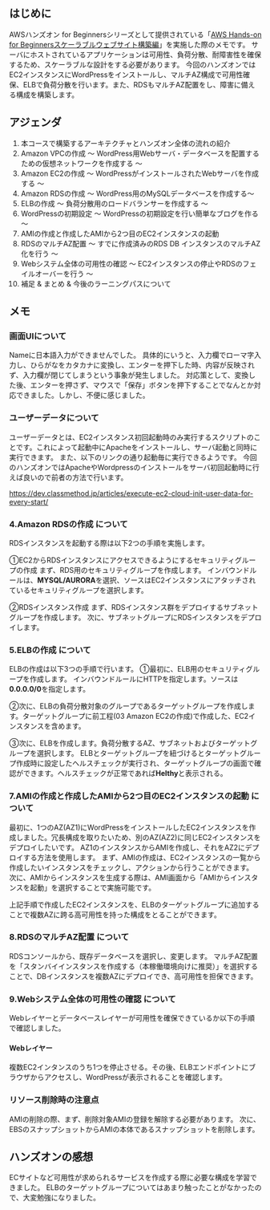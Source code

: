 <!--
title:   AWS Hands-on for Beginners　スケーラブルウェブサイト構築編：学習メモ
tags:    AWS,VPC,EC2,ELB,ハンズオン
id:      
private: false
-->
## はじめに

AWSハンズオン for Beginnersシリーズとして提供されている「[AWS Hands-on for Beginnersスケーラブルウェブサイト構築編](https://pages.awscloud.com/JAPAN-event-OE-Hands-on-for-Beginners-Scalable-2022-reg-event.html?trk=aws_event_page)」を実施した際のメモです。
サーバにホストされているアプリケーションは可用性、負荷分散、耐障害性を確保するため、スケーラブルな設計をする必要があります。
今回のハンズオンではEC2インスタンスにWordPressをインストールし、マルチAZ構成で可用性確保、ELBで負荷分散を行います。また、RDSもマルチAZ配置をし、障害に備える構成を構築します。

## アジェンダ

1. 本コースで構築するアーキテクチャとハンズオン全体の流れの紹介
2. Amazon VPCの作成 ～ WordPress用Webサーバ・データベースを配置するための仮想ネットワークを作成する ～
3. Amazon EC2の作成 ～ WordPressがインストールされたWebサーバを作成する ～
4. Amazon RDSの作成 ～ WordPress用のMySQLデータベースを作成する～
5. ELBの作成 ～ 負荷分散用のロードバランサーを作成する ～
6. WordPressの初期設定 ～ WordPressの初期設定を行い簡単なブログを作る ～
7. AMIの作成と作成したAMIから2つ目のEC2インスタンスの起動
8. RDSのマルチAZ配置 〜 すでに作成済みのRDS DB インスタンスのマルチAZ化を行う 〜
9. Webシステム全体の可用性の確認 〜 EC2インスタンスの停止やRDSのフェイルオーバーを行う 〜
10. 補足 & まとめ & 今後のラーニングパスについて

## メモ

### 画面UIについて

Nameに日本語入力ができませんでした。
具体的にいうと、入力欄でローマ字入力し、ひらがなをカタカナに変換し、エンターを押下した時、内容が反映されず、入力欄が閉じてしまうという事象が発生しました。
対応策として、変換した後、エンターを押さず、マウスで「保存」ボタンを押下することでなんとか対応できました。しかし、不便に感じました。

### ユーザーデータについて

ユーザーデータとは、EC2インスタンス初回起動時のみ実行するスクリプトのことです。これによって起動中にApacheをインストールし、サーバ起動と同時に実行できます。
また、以下のリンクの通り起動毎に実行できるようです。
今回のハンズオンではApacheやWordpressのインストールをサーバ初回起動時に行えば良いので前者の方法で行います。

https://dev.classmethod.jp/articles/execute-ec2-cloud-init-user-data-for-every-start/

### 4.Amazon RDSの作成 について

RDSインスタンスを起動する際は以下2つの手順を実施します。

①EC2からRDSインスタンスにアクセスできるようにするセキュリティグループの作成
まず、RDS用のセキュリティグループを作成します。
インバウンドルールは、**MYSQL/AURORA**を選択、ソースはEC2インスタンスにアタッチされているセキュリティグループを選択します。

②RDSインスタンス作成
まず、RDSインスタンス群をデプロイするサブネットグループを作成します。
次に、サブネットグループにRDSインスタンスをデプロイします。

### 5.ELBの作成 について

ELBの作成は以下3つの手順で行います。
①最初に、ELB用のセキュリティグループを作成します。
インバウンドルールにHTTPを指定します。ソースは**0.0.0.0/0**を指定します。

②次に、ELBの負荷分散対象のグループであるターゲットグループを作成します。ターゲットグループに前工程(03 Amazon EC2の作成)で作成した、EC2インスタンスを含めます。

③次に、ELBを作成します。負荷分散するAZ、サブネットおよびターゲットグループを選択します。
ELBとターゲットグループを紐づけるとターゲットグループ作成時に設定したヘルスチェックが実行され、ターゲットグループの画面で確認ができます。ヘルスチェックが正常であれば**Helthy**と表示される。

### 7.AMIの作成と作成したAMIから2つ目のEC2インスタンスの起動 について

最初に、1つのAZ(AZ1)にWordPressをインストールしたEC2インスタンスを作成しました。冗長構成を取りたいため、別のAZ(AZ2)に同じEC2インスタンスをデプロイしたいです。
AZ1のインスタンスからAMIを作成し、それをAZ2にデプロイする方法を使用します。
まず、AMIの作成は、EC2インスタンスの一覧から作成したいインスタンスをチェックし、アクションから行うことができます。
次に、AMIからインスタンスを生成する際は、AMI画面から「AMIからインスタンスを起動」を選択することで実施可能です。

上記手順で作成したEC2インスタンスを、ELBのターゲットグループに追加することで複数AZに跨る高可用性を持った構成をとることができます。

### 8.RDSのマルチAZ配置 について

RDSコンソールから、既存データベースを選択し、変更します。
マルチAZ配置を「スタンバイインスタンスを作成する（本稼働環境向けに推奨）」を選択することで、DBインスタンスを複数AZにデプロイでき、高可用性を担保できます。

### 9.Webシステム全体の可用性の確認 について

Webレイヤーとデータベースレイヤーが可用性を確保できているか以下の手順で確認しました。

#### Webレイヤー

複数EC2インタンスのうち1つを停止させる。その後、ELBエンドポイントにブラウザからアクセスし、WordPressが表示されることを確認します。

### リソース削除時の注意点

AMIの削除の際、まず、削除対象AMIの登録を解除する必要があります。
次に、EBSのスナップショットからAMIの本体であるスナップショットを削除します。

## ハンズオンの感想

ECサイトなど可用性が求められるサービスを作成する際に必要な構成を学習できました。
ELBのターゲットグループについてはあまり触ったことがなかったので、大変勉強になりました。
